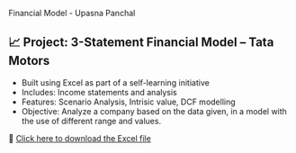 Financial Model - Upasna Panchal

## 📈 Project: 3-Statement Financial Model – Tata Motors

- Built using Excel as part of a self-learning initiative
- Includes: Income statements and analysis
- Features: Scenario Analysis, Intrisic value, DCF modelling
- Objective: Analyze a company based on the data given, in a model with the use of different range and values. 

📎 [Click here to download the Excel file](./Portfolio.xls)
